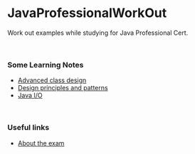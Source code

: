 # JavaProfessionalWorkOut
Work out examples while studying for Java Professional Cert. 

&nbsp;

### Some Learning Notes ###
* [Advanced class design](/advanced-class-design/README.md)
* [Design principles and patterns](/design-patterns/README.md)
* [Java I/O](/javaIO/README.md)


&nbsp;

### Useful links ###
* [About the exam](https://education.oracle.com/java-se-8-programmer-ii/pexam_1Z0-809)


